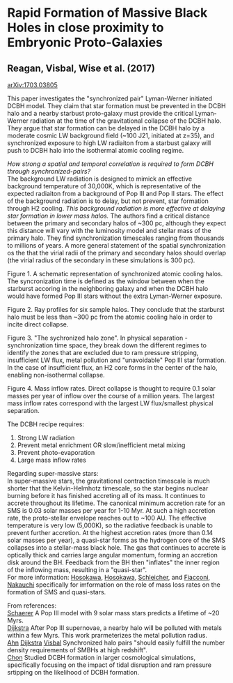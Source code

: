 # Rapid Formation of Massive Black Holes in close proximity to Embryonic Proto-Galaxies  
## Reagan, Visbal, Wise et al. (2017)
  
[arXiv:1703.03805](https://arxiv.org/pdf/1703.03805.pdf)  
  
This paper investigates the "synchronized pair" Lyman-Werner initiated DCBH model.  They claim that star formation must be prevented in the DCBH halo and a nearby starbust proto-galaxy must provide the critical Lyman-Werner radiation at the time of the gravitational collapse of the DCBH halo.  They argue that star formation can be delayed in the DCBH halo by a moderate cosmic LW background field (~100 J21, initiated at z=35), and synchronized exposure to high LW radiaiton from a starbust galaxy will push to DCBH halo into the isothermal atomic cooling regime.

*How strong a spatial and temporal correlation is required to form DCBH through synchronized-pairs?*  
The background LW radiation is designed to mimick an effective background temperature of 30,000K, which is representative of the expected radiaiton from a background of Pop III and Pop II stars.  The effect of the background radiation is to delay, but not prevent, star formation through H2 cooling.  *This background radiation is more effective at delaying star formation in lower mass halos.*  The authors find a critical distance between the primary and secondary halos of ~300 pc, although they expect this distance will vary with the luminosity model and stellar mass of the primary halo.  They find synchronization timescales ranging from thousands to millions of years. A more general statement of the spatial synchronization os the that the virial radii of the primary and secondary halos should overlap (the virial radius of the secondary in these simulations is 300 pc).
  
Figure 1. A schematic representation of synchronized atomic cooling halos.  The syncronization time is defined as the window between when the starburst accoring in the neighboring galaxy and when the DCBH halo would have formed Pop III stars without the extra Lyman-Werner exposure.

Figure 2. Ray profiles for six sample halos.  They conclude that the starburst halo must be less than ~300 pc from the atomic cooling halo in order to incite direct collapse.  

Figure 3. "The sychronized halo zone".  In physical separation - synchronization time space, they break down the different regimes to identify the zones that are excluded due to ram pressure stripping, insufficient LW flux, metal pollution and "unavoidable" Pop III star formation.  In the case of insufficient flux, an H2 core forms in the center of the halo, enabling non-isothermal collapse.

Figure 4. Mass inflow rates.  Direct collapse is thought to require 0.1 solar masses per year of inflow over the course of a million years.  The largest mass inflow rates correspond with the largest LW flux/smallest physical separation.

The DCBH recipe requires:
1. Strong LW radiation
2. Prevent metal enrichment OR slow/inefficient metal mixing
3. Prevent photo-evaporation
4. Large mass inflow rates

Regarding super-massive stars:  
In super-massive stars, the gravitational contraction timescale is much shorter that the Kelvin-Helmhotz timescale, so the star begins nuclear burning before it has finished accreting all of its mass.  It continues to accrete throughout its lifetime.  The canonical minimum accretion rate for an SMS is 0.03 solar masses per year for 1-10 Myr.  At such a high accretion rate, the proto-stellar envelope reaches out to ~100 AU.  The effective temperature is very low (5,000K), so the radiative feedback is unable to prevent further accretion.  At the highest accretion rates (more than 0.14 solar masses per year), a quasi-star forms as the hydrogen core of the SMS collapses into a stellar-mass black hole.  The gas that continues to accrete is optically thick and carries large angular momentum, forming an accretion disk around the BH.  Feedback from the BH then "inflates" the inner region of the inflowing mass, resulting in a "quasi-star".  
For more information: [Hosokawa](https://arxiv.org/abs/1203.2613), [Hosokawa](https://arxiv.org/abs/1308.4457), [Schleicher](https://arxiv.org/abs/1305.5923), and [Fiacconi](https://arxiv.org/abs/1509.07511), [Nakauchi](https://arxiv.org/abs/1611.09601) specifically for imformation on the role of mass loss rates on the formation of SMS and quasi-stars. 

From references:  
[Schaerer](https://arxiv.org/abs/astro-ph/0110697) A Pop III model with 9 solar mass stars predicts a lifetime of ~20 Myrs.  
[Dijkstra](https://arxiv.org/abs/1405.6743) After Pop III supernovae, a nearby halo will be polluted with metals within a few Myrs.  This work prarmeterizes the metal pollution radius.  
[Ahn](https://arxiv.org/abs/0807.2254) [Dijkstra](https://arxiv.org/abs/0810.0014) [Visbal](https://arxiv.org/abs/1406.7020) Synchronized halo pairs "should easily fulfill the number density requirements of SMBHs at high redshift".  
[Chon](https://arxiv.org/abs/1603.08923)  Studied DCBH formation in larger cosmological simulations, specifically focusing on the impact of tidal disruption and ram pressure srtipping on the likelihood of DCBH formation.  
  